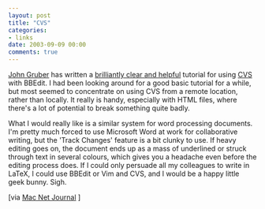 ```yaml
---
layout: post
title: "CVS"
categories:
- links
date: 2003-09-09 00:00
comments: true
---
```


<p><a href="http://www.daringfireball.net/">John Gruber</a> has written a <a href="http://www.macworld.com/2003/09/secrets/bbeditversioncontrol/">brilliantly clear and helpful</a> tutorial for using <a href="http://www.cvshome.org/">CVS</a> with BBEdit. I had been looking around for a good basic tutorial for a while, but most seemed to concentrate on using CVS from a remote location, rather than locally. It really is handy, especially with HTML files, where there's a lot of potential to break something quite badly.</p>

<p>What I would really like is a similar system for word processing documents. I'm pretty much forced to use Microsoft Word at work for collaborative writing, but the 'Track Changes' feature is a bit clunky to use. If heavy editing goes on, the document ends up as a mass of underlined or struck through text in several colours, which gives you a headache even before the editing process does. If I could only persuade all my colleagues to write in LaTeX, I could use BBEdit or Vim and CVS, and I would be a happy little geek bunny. Sigh.</p>

<p>[via <a href="http://www.whiterabbits.com/MacNetJournal">Mac Net Journal</a> ]</p>


